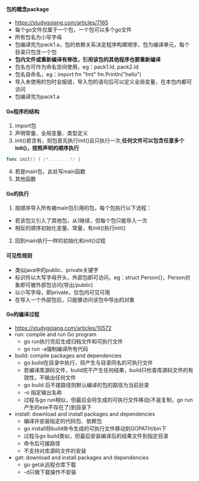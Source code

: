 #### 包的概念package
- https://studygolang.com/articles/7165
- 每个go文件仅属于一个包，一个包可以多个go文件
- 所有包名为小写字母
- 包编译完为pack1.a，包的依赖关系决定程序构建顺序，包为编译单元，每个目录只包含一个包
- __包内文件或重新编译有修改，引用该包的其他程序也要重新编译__
- 包名也可作为命名空间使用，eg：pack1.Id, pack2.Id
- 包名自命名，eg：import fm "fmt"  fm.Println("hello")
- 导入未使用的包时会报错，导入包的语句后可以定义全局变量，在本包内都可访问
- 包编译完为pack1.a

#### Go程序的结构
1. import包
2. 声明常量、全局变量、类型定义
3. init()若含有，则包首先执行init()且只执行一次,__任何文件可以包含任意多个init()，按照声明的顺序执行__
  ```Go
  func init() { /*........*/ }
  ```
4. 若是main包，此处写main函数
5. 其他函数

#### Go的执行
1. 按顺序导入所有被main包引用的包，每个包执行以下流程：
  - 若该包又引入了其他包，从1继续，但每个包只能导入一次
  - 相反的顺序初始化变量、常量，有init()执行init()
2. 回到main执行一样的初始化和init()过程


#### 可见性规则
- 类似java中的public、private关键字
- 标识符以大写字母开头，外部包即可访问，eg：struct Person{}，Person对象即可被外部包访问(导出/public)
- 以小写字母，即private，仅包内可见可用
- 在导入一个外部包后，只能够访问该包中导出的对象

#### Go的编译过程
  - https://studygolang.com/articles/10572
  - run: compile and run Go program 
      - go run执行完后生成归档文件和可执行文件
      - go run -a强制编译所有代码
  - build: compile packages and dependencies
      - go build在目录中执行，将产生与目录同名的可执行文件
      - 若编译库源码文件，build完不产生任何结果，build只检查库源码文件的有效性，不输出任何文件
      - go build 后不接路径则默认编译的包的路径为当前目录
      - -o 指定输出名称
      - 过程与go run相似，但最后会将生成的可执行文件移动(不是复制，go run产生的exe不存在了)到目录下
  - install: download and install packages and dependencies
      - 编译并安装指定的代码包、依赖包
      - go install将build命令生成的可执行文件移动到GOPATH/bin下
      - 过程与go build类似，但最后安装编译后的结果文件到指定目录
      - 命令后可接路径
      - 不支持对库源码文件的安装
  - get: download and install packages and dependencies
      - go get从远程仓库下载
      - -d只做下载操作不安装
  




